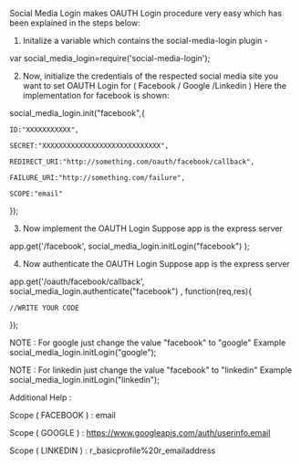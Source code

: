 Social Media Login makes OAUTH Login procedure very easy which has been explained in the steps below:

1. Initalize a variable which contains the social-media-login plugin - 

var social_media_login=require('social-media-login');

2. Now, initialize the credentials of the respected social media site you want to set OAUTH Login for ( Facebook / Google /Linkedin )
Here the implementation for facebook is shown:

social_media_login.init("facebook",{

	ID:"XXXXXXXXXXX",

	SECRET:"XXXXXXXXXXXXXXXXXXXXXXXXXXXXX",

	REDIRECT_URI:"http://something.com/oauth/facebook/callback",

	FAILURE_URI:"http://something.com/failure",

	SCOPE:"email"

});

3. Now implement the OAUTH Login
Suppose app is the express server

app.get('/facebook', social_media_login.initLogin("facebook") );

4. Now authenticate the OAUTH Login
Suppose app is the express server

app.get('/oauth/facebook/callback', social_media_login.authenticate("facebook") , function(req,res){

    //WRITE YOUR CODE

});

NOTE : For google just change the value "facebook" to "google"
Example social_media_login.initLogin("google");

NOTE : For linkedin just change the value "facebook" to "linkedin"
Example social_media_login.initLogin("linkedin"); 

Additional Help : 

Scope ( FACEBOOK ) : email

Scope ( GOOGLE ) : https://www.googleapis.com/auth/userinfo.email

Scope ( LINKEDIN ) : r_basicprofile%20r_emailaddress





